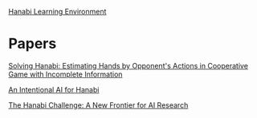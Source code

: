 

[Hanabi Learning Environment](https://github.com/deepmind/hanabi-learning-environment)

# Papers

[Solving Hanabi: Estimating Hands by Opponent's Actions in Cooperative Game with Incomplete Information](https://pdfs.semanticscholar.org/d7a7/b4158ceaa20756e9b2f577654d2da1789bc4.pdf)

[An Intentional AI for Hanabi](https://yawgmoth.github.io/images/hanabipaper.pdf)

[The Hanabi Challenge: A New Frontier for AI Research](https://yawgmoth.github.io/images/hanabipaper.pdf)

